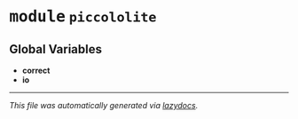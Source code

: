 <!-- markdownlint-disable -->

# <kbd>module</kbd> `piccololite`




**Global Variables**
---------------
- **correct**
- **io**




---

_This file was automatically generated via [lazydocs](https://github.com/ml-tooling/lazydocs)._

